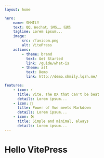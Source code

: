 ```yaml
---
layout: home

hero:
    name: SHMILY
    text: QQ、Wechat、SMS…… 归档
    tagline: Lorem ipsum...
    image:
        src: /favicon.png
        alt: VitePress
    actions:
        - theme: brand
          text: Get Started
          link: /guide/what-is
        - theme: alt
          text: Demo
          link: http://demo.shmily.lqzh.me/

features:
    - icon: ⚡️
      title: Vite, The DX that can't be beat
      details: Lorem ipsum...
    - icon: 🖖
      title: Power of Vue meets Markdown
      details: Lorem ipsum...
    - icon: 🛠️
      title: Simple and minimal, always
      details: Lorem ipsum...
---
```


# Hello VitePress
